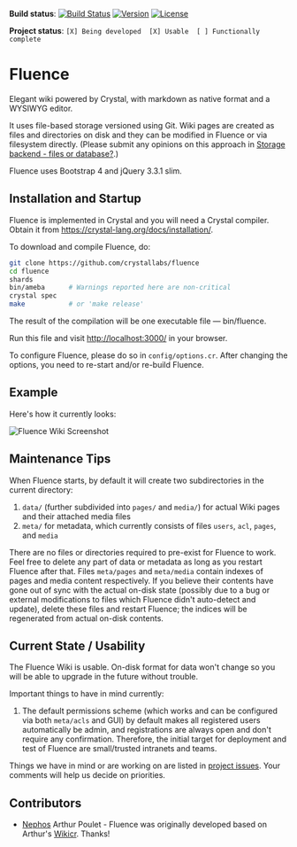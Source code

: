 **Build status**: [![Build Status](https://travis-ci.com/crystallabs/fluence.svg?branch=master)](https://travis-ci.com/crystallabs/fluence)
[![Version](https://img.shields.io/github/tag/crystallabs/fluence.svg?maxAge=360)](https://github.com/crystallabs/fluence/releases/latest)
[![License](https://img.shields.io/github/license/crystallabs/fluence.svg)](https://github.com/crystallabs/fluence/blob/master/LICENSE)

**Project status**: `[X] Being developed  [X] Usable  [ ] Functionally complete`

# Fluence

Elegant wiki powered by Crystal, with markdown as native format and a WYSIWYG editor.

It uses file-based storage versioned using Git. Wiki pages are created as files and directories on disk and they can be modified in Fluence or via filesystem directly.
(Please submit any opinions on this approach in [Storage backend - files or database?](https://github.com/crystallabs/fluence/issues/1).)

Fluence uses Bootstrap 4 and jQuery 3.3.1 slim.

## Installation and Startup

Fluence is implemented in Crystal and you will need a Crystal compiler. Obtain it from https://crystal-lang.org/docs/installation/.

To download and compile Fluence, do:

```bash
git clone https://github.com/crystallabs/fluence
cd fluence
shards
bin/ameba      # Warnings reported here are non-critical
crystal spec
make           # or 'make release'
```

The result of the compilation will be one executable file &mdash; bin/fluence.

Run this file and visit [http://localhost:3000/](http://localhost:3000/) in your browser.

To configure Fluence, please do so in `config/options.cr`. After changing the options, you need to re-start and/or re-build Fluence.

## Example

Here's how it currently looks:

![Fluence Wiki Screenshot](https://raw.githubusercontent.com/crystallabs/fluence/master/docs/screenshot.png)

## Maintenance Tips

When Fluence starts, by default it will create two subdirectories in the current directory:

1. `data/` (further subdivided into `pages/` and `media/`) for actual Wiki pages and their attached media files
1. `meta/` for metadata, which currently consists of files `users`, `acl`, `pages`, and `media`

There are no files or directories required to pre-exist for Fluence to work. Feel free to delete any part of data or metadata as long as you restart Fluence after that.
Files `meta/pages` and `meta/media` contain indexes of pages and media content respectively. If you believe their contents have gone out of sync with the actual on-disk state (possibly due to a bug or external modifications to files which Fluence didn't auto-detect and update), delete these files and restart Fluence; the indices will be regenerated from actual on-disk contents.



## Current State / Usability

The Fluence Wiki is usable. On-disk format for data won't change so you will be able to upgrade in the future without trouble.

Important things to have in mind currently:

1. The default permissions scheme (which works and can be configured via both `meta/acls` and GUI) by default makes all registered users automatically be admin, and registrations are always open and don't require any confirmation. Therefore, the initial target for deployment and test of Fluence are small/trusted intranets and teams.

Things we have in mind or are working on are listed in [project issues](https://github.com/crystallabs/fluence/issues). Your comments will help us decide on priorities.

## Contributors

- [Nephos](https://github.com/Nephos) Arthur Poulet - Fluence was originally developed based on Arthur's [Wikicr](https://github.com/Nephos/wikicr). Thanks!
